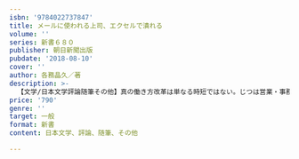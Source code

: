 ```yaml
---
isbn: '9784022737847'
title: メールに使われる上司、エクセルで潰れる
volume: ''
series: 新書６８０
publisher: 朝日新聞出版
pubdate: '2018-08-10'
cover: ''
author: 各務晶久／著
description: >-
  【文学/日本文学評論随筆その他】真の働き方改革は単なる時短ではない。じつは営業・事務職場はムダだらけ。上司とのメールのやりとり、エクセルの資料作り……やめるだけで信じられないほど利益が生まれる。大きな投資もＡＩ化も不要、明日からできる目からウロコのオフィス革命の決定版。
price: '790'
genre: ''
target: 一般
format: 新書
content: 日本文学、評論、随筆、その他

---
```

